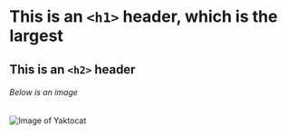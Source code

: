 # This is an `<h1>` header, which is the largest

## This is an `<h2>` header

###### Below is an image

![Image of Yaktocat](https://octodex.github.com/images/yaktocat.png)
